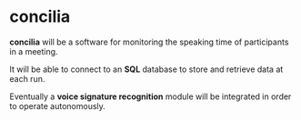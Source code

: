 # concilia

**concilia** will be a software for monitoring the speaking time of participants in a meeting.

It will be able to connect to an **SQL** database to store and retrieve data at each run.

Eventually a **voice signature recognition** module will be integrated in order to operate autonomously.

